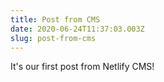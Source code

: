 ```yaml
---
title: Post from CMS
date: 2020-06-24T11:37:03.003Z
slug: post-from-cms
---
```

It's our first post from Netlify CMS!